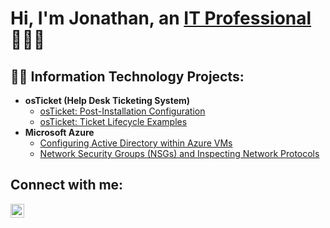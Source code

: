<h1>Hi, I'm Jonathan, an <a href="https://www.linkedin.com/in/jonathan-villegas-22344a302/"> IT Professional </a>🚀🚀🚀</h1>

<h2>👨‍💻 Information Technology Projects:</h2>

- <b>osTicket (Help Desk Ticketing System)</b>
  - [osTicket: Post-Installation Configuration](https://github.com/codyyjx/post-install-config)
  - [osTicket: Ticket Lifecycle Examples](https://github.com/codyyjxn/ticket-lifecycle)
- <b>Microsoft Azure</b>
  - [Configuring Active Directory within Azure VMs](https://github.com/codyyjxn/configure-ad)
  - [Network Security Groups (NSGs) and Inspecting Network Protocols](https://github.com/codyyjxn/azure-network-protocols)

<h2>Connect with me:</h2>

[<img align="left" alt="Josh | LinkedIn" width="22px" src="https://cdn.jsdelivr.net/npm/simple-icons@v3/icons/linkedin.svg" />][linkedin]



[linkedin]: https://www.linkedin.com/in/jonathan-villegas-22344a302/
